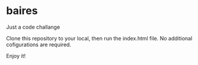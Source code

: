 # baires
Just a code challange

Clone this repository to your local, then run the index.html file. No additional cofigurations are required.

Enjoy it!
